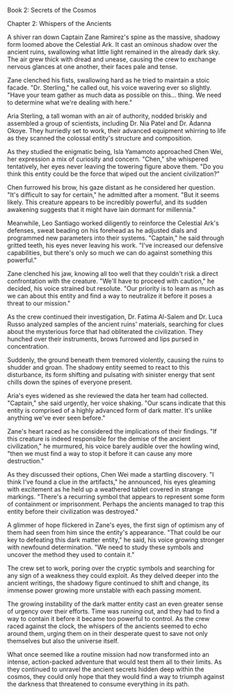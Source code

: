 Book 2: Secrets of the Cosmos

Chapter 2: Whispers of the Ancients

A shiver ran down Captain Zane Ramirez's spine as the massive, shadowy form loomed above the Celestial Ark. It cast an ominous shadow over the ancient ruins, swallowing what little light remained in the already dark sky. The air grew thick with dread and unease, causing the crew to exchange nervous glances at one another, their faces pale and tense.

Zane clenched his fists, swallowing hard as he tried to maintain a stoic facade. "Dr. Sterling," he called out, his voice wavering ever so slightly. "Have your team gather as much data as possible on this... thing. We need to determine what we're dealing with here."

Aria Sterling, a tall woman with an air of authority, nodded briskly and assembled a group of scientists, including Dr. Nia Patel and Dr. Adanna Okoye. They hurriedly set to work, their advanced equipment whirring to life as they scanned the colossal entity's structure and composition.

As they studied the enigmatic being, Isla Yamamoto approached Chen Wei, her expression a mix of curiosity and concern. "Chen," she whispered tentatively, her eyes never leaving the towering figure above them. "Do you think this entity could be the force that wiped out the ancient civilization?"

Chen furrowed his brow, his gaze distant as he considered her question. "It's difficult to say for certain," he admitted after a moment. "But it seems likely. This creature appears to be incredibly powerful, and its sudden awakening suggests that it might have lain dormant for millennia."

Meanwhile, Leo Santiago worked diligently to reinforce the Celestial Ark's defenses, sweat beading on his forehead as he adjusted dials and programmed new parameters into their systems. "Captain," he said through gritted teeth, his eyes never leaving his work. "I've increased our defensive capabilities, but there's only so much we can do against something this powerful."

Zane clenched his jaw, knowing all too well that they couldn't risk a direct confrontation with the creature. "We'll have to proceed with caution," he decided, his voice strained but resolute. "Our priority is to learn as much as we can about this entity and find a way to neutralize it before it poses a threat to our mission."

As the crew continued their investigation, Dr. Fatima Al-Salem and Dr. Luca Russo analyzed samples of the ancient ruins' materials, searching for clues about the mysterious force that had obliterated the civilization. They hunched over their instruments, brows furrowed and lips pursed in concentration.

Suddenly, the ground beneath them tremored violently, causing the ruins to shudder and groan. The shadowy entity seemed to react to this disturbance, its form shifting and pulsating with sinister energy that sent chills down the spines of everyone present.

Aria's eyes widened as she reviewed the data her team had collected. "Captain," she said urgently, her voice shaking. "Our scans indicate that this entity is comprised of a highly advanced form of dark matter. It's unlike anything we've ever seen before."

Zane's heart raced as he considered the implications of their findings. "If this creature is indeed responsible for the demise of the ancient civilization," he murmured, his voice barely audible over the howling wind, "then we must find a way to stop it before it can cause any more destruction."

As they discussed their options, Chen Wei made a startling discovery. "I think I've found a clue in the artifacts," he announced, his eyes gleaming with excitement as he held up a weathered tablet covered in strange markings. "There's a recurring symbol that appears to represent some form of containment or imprisonment. Perhaps the ancients managed to trap this entity before their civilization was destroyed."

A glimmer of hope flickered in Zane's eyes, the first sign of optimism any of them had seen from him since the entity's appearance. "That could be our key to defeating this dark matter entity," he said, his voice growing stronger with newfound determination. "We need to study these symbols and uncover the method they used to contain it."

The crew set to work, poring over the cryptic symbols and searching for any sign of a weakness they could exploit. As they delved deeper into the ancient writings, the shadowy figure continued to shift and change, its immense power growing more unstable with each passing moment.

The growing instability of the dark matter entity cast an even greater sense of urgency over their efforts. Time was running out, and they had to find a way to contain it before it became too powerful to control. As the crew raced against the clock, the whispers of the ancients seemed to echo around them, urging them on in their desperate quest to save not only themselves but also the universe itself.

What once seemed like a routine mission had now transformed into an intense, action-packed adventure that would test them all to their limits. As they continued to unravel the ancient secrets hidden deep within the cosmos, they could only hope that they would find a way to triumph against the darkness that threatened to consume everything in its path.
